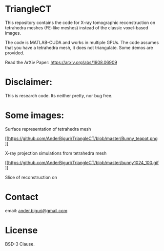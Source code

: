 # TriangleCT

This repository contains the code for X-ray tomographic reconstruction on tetrahedra meshes (FE-like meshes) instead of the classic voxel-based images.

The code is MATLAB-CUDA and works in multiple GPUs. The code assumes that you have a tetrahedra mesh, it does not triangulate. Some demos are provided.

Read the ArXiv Paper: https://arxiv.org/abs/1908.06909

# Disclaimer:

This is research code. Its neither pretty, nor bug free. 

# Some images:

Surface representation of tetrahedra mesh

[[https://github.com/AnderBiguri/TriangleCT/blob/master/Bunny_teapot.png]]

X-ray projection simulations from tetrahedra mesh

[[https://github.com/AnderBiguri/TriangleCT/blob/master/bunny1024_100.gif]]

Slice of reconstruction on 


# Contact

email: ander.biguri@gmail.com

# License

BSD-3 Clause. 